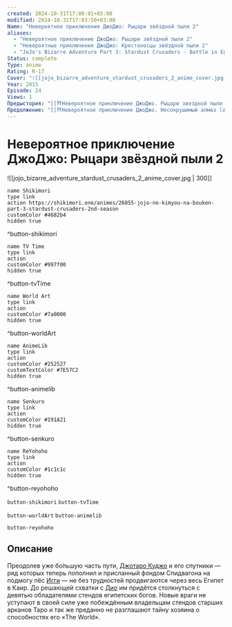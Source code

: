 ```yaml
---
created: 2024-10-31T17:00:01+03:00
modified: 2024-10-31T17:03:50+03:00
Name: "Невероятное приключение ДжоДжо: Рыцари звёздной пыли 2"
aliases:
  - "Невероятное приключение ДжоДжо: Рыцари звёздной пыли 2"
  - "Невероятные приключения ДжоДжо: Крестоносцы звёздной пыли 2"
  - "JoJo's Bizarre Adventure Part 3: Stardust Crusaders - Battle in Egypt"
Status: complete
Type: anime
Rating: R-17
Cover: "![[jojo_bizarre_adventure_stardust_crusaders_2_anime_cover.jpg]]"
Year: 2015
Episode: 24
Views: 1
Предыстория: "[[⛩️Невероятное приключение ДжоДжо. Рыцари звездной пыли (аниме)]]"
Продолжение: "[[⛩️Невероятное приключение ДжоДжо. Несокрушимый алмаз (аниме)]]"
---
```


# Невероятное приключение ДжоДжо: Рыцари звёздной пыли 2

![[jojo_bizarre_adventure_stardust_crusaders_2_anime_cover.jpg | 300]]

```button
name Shikimori
type link
action https://shikimori.one/animes/26055-jojo-no-kimyou-na-bouken-part-3-stardust-crusaders-2nd-season
customColor #4682b4
hidden true
```
^button-shikimori

```button
name TV Time
type link
action 
customColor #997f00
hidden true
```
^button-tvTime

```button
name World Art
type link
action 
customColor #7a0000
hidden true
```
^button-worldArt

```button
name AnimeLib
type link
action 
customColor #252527
customTextColor #7E57C2
hidden true
```
^button-animelib

```button
name Senkuro
type link
action 
customColor #191A21
hidden true
```
^button-senkuro

```button
name ReYohoho
type link
action 
customColor #1c1c1c
hidden true
```
^button-reyohoho



`button-shikimori` `button-tvTime`

`button-worldArt` `button-animelib`

`button-reyohoho`

## Описание

Преодолев уже бо́льшую часть пути, [Джотаро Куджо](https://shikimori.one/characters/4003-joutarou-kuujou) и его спутники — ряд которых теперь пополнил и присланный фондом Спидвагона на подмогу пёс [Игги](https://shikimori.one/characters/21089-iggy) — не без трудностей продвигаются через весь Египет в Каир. До решающей схватки с [Дио](https://shikimori.one/characters/4004-dio-brando) им придётся столкнуться с девятью обладателями стендов египетских богов. Новые враги не уступают в своей силе уже побеждённым владельцам стендов старших арканов Таро и так же преданно не разглашают тайну хозяина о способностях его «The World».
